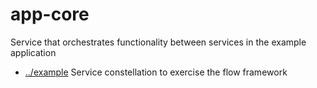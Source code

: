 
<!-- title start -->

# app-core

Service that orchestrates functionality between services in the example application



 * [../example](..) Service constellation to exercise the flow framework

<!-- title end -->